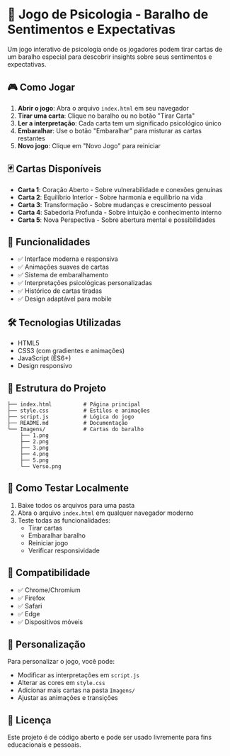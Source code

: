 # 🎴 Jogo de Psicologia - Baralho de Sentimentos e Expectativas

Um jogo interativo de psicologia onde os jogadores podem tirar cartas de um baralho especial para descobrir insights sobre seus sentimentos e expectativas.

## 🎮 Como Jogar

1. **Abrir o jogo**: Abra o arquivo `index.html` em seu navegador
2. **Tirar uma carta**: Clique no baralho ou no botão "Tirar Carta"
3. **Ler a interpretação**: Cada carta tem um significado psicológico único
4. **Embaralhar**: Use o botão "Embaralhar" para misturar as cartas restantes
5. **Novo jogo**: Clique em "Novo Jogo" para reiniciar

## 🃏 Cartas Disponíveis

- **Carta 1**: Coração Aberto - Sobre vulnerabilidade e conexões genuínas
- **Carta 2**: Equilíbrio Interior - Sobre harmonia e equilíbrio na vida
- **Carta 3**: Transformação - Sobre mudanças e crescimento pessoal
- **Carta 4**: Sabedoria Profunda - Sobre intuição e conhecimento interno
- **Carta 5**: Nova Perspectiva - Sobre abertura mental e possibilidades

## 🚀 Funcionalidades

- ✅ Interface moderna e responsiva
- ✅ Animações suaves de cartas
- ✅ Sistema de embaralhamento
- ✅ Interpretações psicológicas personalizadas
- ✅ Histórico de cartas tiradas
- ✅ Design adaptável para mobile

## 🛠️ Tecnologias Utilizadas

- HTML5
- CSS3 (com gradientes e animações)
- JavaScript (ES6+)
- Design responsivo

## 📁 Estrutura do Projeto

```
├── index.html          # Página principal
├── style.css           # Estilos e animações
├── script.js           # Lógica do jogo
├── README.md           # Documentação
└── Imagens/            # Cartas do baralho
    ├── 1.png
    ├── 2.png
    ├── 3.png
    ├── 4.png
    ├── 5.png
    └── Verso.png
```

## 🎯 Como Testar Localmente

1. Baixe todos os arquivos para uma pasta
2. Abra o arquivo `index.html` em qualquer navegador moderno
3. Teste todas as funcionalidades:
   - Tirar cartas
   - Embaralhar baralho
   - Reiniciar jogo
   - Verificar responsividade

## 📱 Compatibilidade

- ✅ Chrome/Chromium
- ✅ Firefox
- ✅ Safari
- ✅ Edge
- ✅ Dispositivos móveis

## 🎨 Personalização

Para personalizar o jogo, você pode:

- Modificar as interpretações em `script.js`
- Alterar as cores em `style.css`
- Adicionar mais cartas na pasta `Imagens/`
- Ajustar as animações e transições

## 📄 Licença

Este projeto é de código aberto e pode ser usado livremente para fins educacionais e pessoais.
